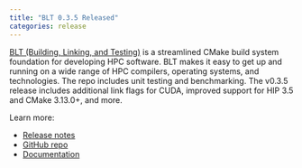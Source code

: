```yaml
---
title: "BLT 0.3.5 Released"
categories: release
---
```


[BLT (Building, Linking, and Testing)](https://github.com/LLNL/blt) is a streamlined CMake build system foundation for developing HPC software. BLT makes it easy to get up and running on a wide range of HPC compilers, operating systems, and technologies. The repo includes unit testing and benchmarking. The v0.3.5 release includes additional link flags for CUDA, improved support for HIP 3.5 and CMake 3.13.0+, and more.

Learn more:
- [Release notes](https://github.com/LLNL/blt/blob/v0.3.5/RELEASE-NOTES.md)
- [GitHub repo](https://github.com/LLNL/blt)
- [Documentation](https://llnl-blt.readthedocs.io/en/master/)
